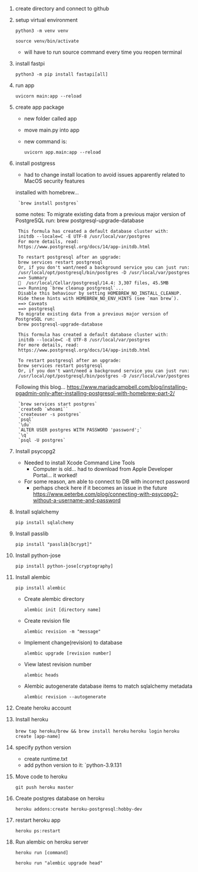 1. create directory and connect to github
2. setup virtual environment

    `python3 -m venv venv`

    `source venv/bin/activate`
    - will have to run source command every time you reopen terminal
3. install fastpi

    `python3 -m pip install fastapi[all]`

4. run app

    `uvicorn main:app --reload`

5. create app package
    - new folder called app
    - move main.py into app
    - new command is:
    
        `uvicorn app.main:app --reload`

5. install postgress
    - had to change install location to avoid issues apparently related to MacOS security features


    installed with homebrew...

        `brew install postgres`
        
    some notes: 
        To migrate existing data from a previous major version of PostgreSQL run:
        brew postgresql-upgrade-database

        This formula has created a default database cluster with:
        initdb --locale=C -E UTF-8 /usr/local/var/postgres
        For more details, read:
        https://www.postgresql.org/docs/14/app-initdb.html

        To restart postgresql after an upgrade:
        brew services restart postgresql
        Or, if you don't want/need a background service you can just run:
        /usr/local/opt/postgresql/bin/postgres -D /usr/local/var/postgres
        ==> Summary
        🍺  /usr/local/Cellar/postgresql/14.4: 3,307 files, 45.5MB
        ==> Running `brew cleanup postgresql`...
        Disable this behaviour by setting HOMEBREW_NO_INSTALL_CLEANUP.
        Hide these hints with HOMEBREW_NO_ENV_HINTS (see `man brew`).
        ==> Caveats
        ==> postgresql
        To migrate existing data from a previous major version of PostgreSQL run:
        brew postgresql-upgrade-database

        This formula has created a default database cluster with:
        initdb --locale=C -E UTF-8 /usr/local/var/postgres
        For more details, read:
        https://www.postgresql.org/docs/14/app-initdb.html

        To restart postgresql after an upgrade:
        brew services restart postgresql
        Or, if you don't want/need a background service you can just run:
        /usr/local/opt/postgresql/bin/postgres -D /usr/local/var/postgres

    Following this blog... https://www.mariadcampbell.com/blog/installing-pgadmin-only-after-installing-postgresql-with-homebrew-part-2/

        `brew services start postgres`
        `createdb `whoami``
        `createuser -s postgres`
        `psql`
        `\du`
        `ALTER USER postgres WITH PASSWORD 'password';`
        `\q`
        `psql -U postgres`

6. Install psycopg2
    - Needed to install Xcode Command Line Tools
        - Computer is old... had to download from Apple Developer Portal... it worked!
    - For some reason, am able to connect to DB with incorrect password
        - perhaps check here if it becomes an issue in the future https://www.peterbe.com/plog/connecting-with-psycopg2-without-a-username-and-password

7. Install sqlalchemy

    `pip install sqlalchemy`

8. Install passlib

    `pip install "passlib[bcrypt]"`

9. Install python-jose

    `pip install python-jose[cryptography]`

10. Install alembic

    `pip install alembic`

    - Create alembic directory

        `alembic init [directory name]`
    - Create revision file
    
        `alembic revision -m "message"`
    - Implement change(revision) to database

        `alembic upgrade [revision number]`
    - View latest revision number

        `alembic heads`
    - Alembic autogenerate database items to match sqlalchemy metadata

        `alembic revision --autogenerate`

11. Create heroku account

12. Install heroku

    `brew tap heroku/brew && brew install heroku`
    `heroku login`
    `heroku create [app-name]`

13. specify python version

    - create runtime.txt
    - add python version to it: `python-3.9.131


14. Move code to heroku

    `git push heroku master`

15. Create postgres database on heroku

    `heroku addons:create heroku-postgresql:hobby-dev`

16. restart heroku app

    `heroku ps:restart`

17. Run alembic on heroku server

    `heroku run [command]`
    
    `heroku run "alembic upgrade head"`